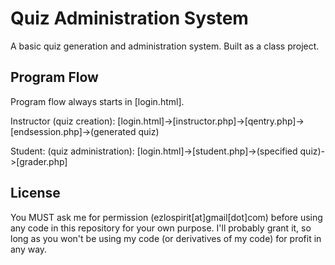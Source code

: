 # Quiz Administration System
A basic quiz generation and administration system. Built as a class project.

## Program Flow
Program flow always starts in [login.html].

Instructor (quiz creation): [login.html]->[instructor.php]->[qentry.php]->[endsession.php]->(generated quiz)

Student: (quiz administration): [login.html]->[student.php]->(specified quiz)->[grader.php]

## License
You MUST ask me for permission (ezlospirit[at]gmail[dot]com) before using any code in this repository for your own purpose. I'll probably grant it, so long as you won't be using my code (or derivatives of my code) for profit in any way.
